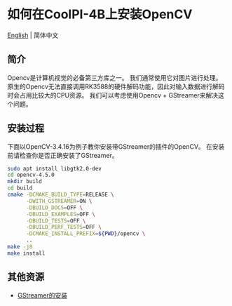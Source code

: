 # 如何在CoolPI-4B上安装OpenCV

[English](./OpenCV_Install.md) | 简体中文

## 简介

Opencv是计算机视觉的必备第三方库之一。
我们通常使用它对图片进行处理。
原生的Opencv无法直接调用RK3588的硬件解码功能，因此对输入数据进行解码时会占用比较大的CPU资源。
我们可以考虑使用Opencv + GStreamer来解决这个问题。

## 安装过程

下面以OpenCV-3.4.16为例子教你安装带GStreamer的插件的OpenCV。
在安装前请检查你是否正确安装了GStreamer。

```bash
sudo apt install libgtk2.0-dev
cd opencv-4.5.0
mkdir build
cd build
cmake -DCMAKE_BUILD_TYPE=RELEASE \
      -DWITH_GSTREAMER=ON \
      -DBUILD_DOCS=OFF \
      -DBUILD_EXAMPLES=OFF \
      -DBUILD_TESTS=OFF \
      -DBUILD_PERF_TESTS=OFF \
      -DCMAKE_INSTALL_PREFIX=${PWD}/opencv \
      ..
make -j8     
make install
```

## 其他资源

* [GStreamer的安装](../GStreamer/GStreamer_Install_CN.md)